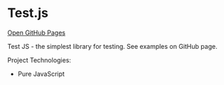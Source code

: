 # Test.js
[Open GitHub Pages](http://smeshchankin.github.io/test-js)

Test JS - the simplest library for testing.
See examples on GitHub page.

Project Technologies:
* Pure JavaScript

